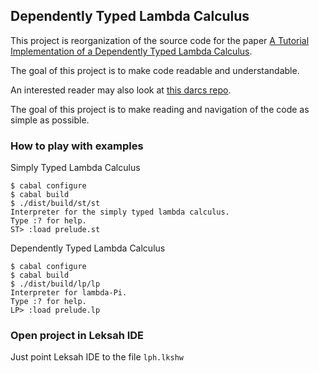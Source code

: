 ## Dependently Typed Lambda Calculus

This project is reorganization of the source code for the paper 
[A Tutorial Implementation of a Dependently Typed Lambda Calculus](http://www.andres-loeh.de/LambdaPi/).

The goal of this project is to make code readable and understandable.

An interested reader may also look at [this darcs repo](http://sneezy.cs.nott.ac.uk/darcs/LambdaPi/).

The goal of this project is to make reading and navigation of the code as simple as possible.

### How to play with examples

Simply Typed Lambda Calculus

```
$ cabal configure
$ cabal build
$ ./dist/build/st/st
Interpreter for the simply typed lambda calculus.
Type :? for help.
ST> :load prelude.st
```

Dependently Typed Lambda Calculus

```
$ cabal configure
$ cabal build
$ ./dist/build/lp/lp
Interpreter for lambda-Pi.
Type :? for help.
LP> :load prelude.lp
```

### Open project in Leksah IDE

Just point Leksah IDE to the file `lph.lkshw`
